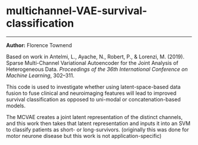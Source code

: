# multichannel-VAE-survival-classification

---

****************Author:**************** Florence Townend

Based on work in Antelmi, L., Ayache, N., Robert, P., & Lorenzi, M. (2019). Sparse Multi-Channel Variational Autoencoder for the Joint Analysis of Heterogeneous Data. *Proceedings of the 36th International Conference on Machine Learning*, 302–311.

This code is used to investigate whether using latent-space-based data fusion to fuse clinical and neuroimaging features will lead to improved survival classification as opposed to uni-modal or concatenation-based models.

The MCVAE creates a joint latent representation of the distinct channels, and this work then takes that latent representation and inputs it into an SVM to classify patients as short- or long-survivors. (originally this was done for motor neurone disease but this work is not application-specific)
